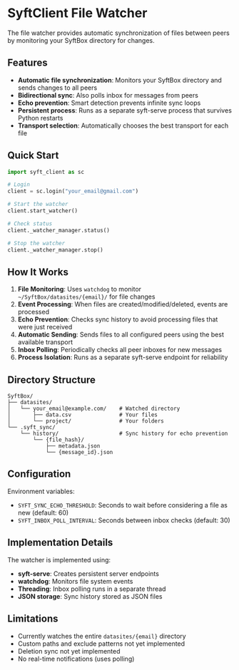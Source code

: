 # SyftClient File Watcher

The file watcher provides automatic synchronization of files between peers by monitoring your SyftBox directory for changes.

## Features

- **Automatic file synchronization**: Monitors your SyftBox directory and sends changes to all peers
- **Bidirectional sync**: Also polls inbox for messages from peers
- **Echo prevention**: Smart detection prevents infinite sync loops
- **Persistent process**: Runs as a separate syft-serve process that survives Python restarts
- **Transport selection**: Automatically chooses the best transport for each file

## Quick Start

```python
import syft_client as sc

# Login
client = sc.login("your_email@gmail.com")

# Start the watcher
client.start_watcher()

# Check status
client._watcher_manager.status()

# Stop the watcher
client._watcher_manager.stop()
```

## How It Works

1. **File Monitoring**: Uses `watchdog` to monitor `~/SyftBox/datasites/{email}/` for file changes
2. **Event Processing**: When files are created/modified/deleted, events are processed
3. **Echo Prevention**: Checks sync history to avoid processing files that were just received
4. **Automatic Sending**: Sends files to all configured peers using the best available transport
5. **Inbox Polling**: Periodically checks all peer inboxes for new messages
6. **Process Isolation**: Runs as a separate syft-serve endpoint for reliability

## Directory Structure

```
SyftBox/
├── datasites/
│   └── your_email@example.com/    # Watched directory
│       ├── data.csv               # Your files
│       └── project/               # Your folders
└── .syft_sync/
    └── history/                   # Sync history for echo prevention
        └── {file_hash}/
            ├── metadata.json
            └── {message_id}.json
```

## Configuration

Environment variables:

- `SYFT_SYNC_ECHO_THRESHOLD`: Seconds to wait before considering a file as new (default: 60)
- `SYFT_INBOX_POLL_INTERVAL`: Seconds between inbox checks (default: 30)

## Implementation Details

The watcher is implemented using:

- **syft-serve**: Creates persistent server endpoints
- **watchdog**: Monitors file system events
- **Threading**: Inbox polling runs in a separate thread
- **JSON storage**: Sync history stored as JSON files

## Limitations

- Currently watches the entire `datasites/{email}` directory
- Custom paths and exclude patterns not yet implemented
- Deletion sync not yet implemented
- No real-time notifications (uses polling)
